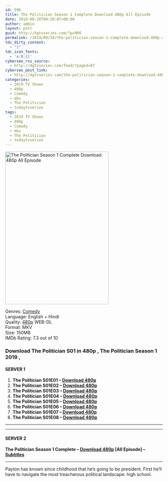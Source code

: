 ```yaml
---
id: 596
title: The Politician Season 1 Complete Download 480p All Episode
date: 2019-09-28T09:50:07+00:00
author: admin
layout: post
guid: http://4gtvseries.com/?p=966
permalink: /2019/09/28/the-politician-season-1-complete-download-480p-all-episode/
tdc_dirty_content:
  - "1"
tdc_icon_fonts:
  - 'a:0:{}'
cyberseo_rss_source:
  - http://4gtvseries.com/feed/?paged=87
cyberseo_post_link:
  - http://4gtvseries.com/the-politician-season-1-complete-download-480p-all-episode/
categories:
  - 2019 TV Shows
  - 480p
  - Comedy
  - mkv
  - The Politician
  - todaytvseries
tags:
  - 2019 TV Shows
  - 480p
  - Comedy
  - mkv
  - The Politician
  - todaytvseries
---
```

<img loading="lazy" class="aligncenter" src="https://2.bp.blogspot.com/-uG1r1uaIOv0/XY8M1DmIlDI/AAAAAAAAAFA/WI9hQBcIC5ABJAT4jYj8YOs5CZxPQTTLwCK4BGAYYCw/s1600/The%2BPolitician%2BSeason%2B1.jpg" alt="The Politician Season 1 Complete Download 480p All Episode" width="330" height="488" />

Genres:&nbsp;<a href="http://4gtvseries.com/tag/comedy/" data-wpel-link="internal">Comedy</a>  
Language: English + Hindi  
Quality:&nbsp;<a href="http://4gtvseries.com/tag/480p/" data-wpel-link="internal">480p</a> WEB-DL  
Format: MKV  
Size: 150MB  
IMDb Rating: 7.3 out of 10

### **Download The Politician S01 in 480p , The Politician Season 1 2019 ,&nbsp;**

#### <span><strong>SERVER 1</strong></span>

  1. **The Politician S01E01 – <a href="http://slink.dl480p.xyz/uDm5" data-wpel-link="external" target="_blank" rel="nofollow external noopener noreferrer" class="wpel-icon-left"><i class="wpel-icon fa fa-download" aria-hidden="true"></i>Download 480p</a>**
  2. **The Politician S01E02 – <a href="http://slink.dl480p.xyz/8wq1RE" data-wpel-link="external" target="_blank" rel="nofollow external noopener noreferrer" class="wpel-icon-left"><i class="wpel-icon fa fa-download" aria-hidden="true"></i>Download 480p</a>**
  3. **The Politician S01E03 – <a href="http://slink.dl480p.xyz/1JNUP7T" data-wpel-link="external" target="_blank" rel="nofollow external noopener noreferrer" class="wpel-icon-left"><i class="wpel-icon fa fa-download" aria-hidden="true"></i>Download 480p</a>**
  4. **The Politician S01E04 – <a href="http://slink.dl480p.xyz/vh7X" data-wpel-link="external" target="_blank" rel="nofollow external noopener noreferrer" class="wpel-icon-left"><i class="wpel-icon fa fa-download" aria-hidden="true"></i>Download 480p</a>**
  5. **The Politician S01E05 – <a href="http://slink.dl480p.xyz/rBrompw" data-wpel-link="external" target="_blank" rel="nofollow external noopener noreferrer" class="wpel-icon-left"><i class="wpel-icon fa fa-download" aria-hidden="true"></i>Download 480p</a>**
  6. **The Politician S01E06 – <a href="http://slink.dl480p.xyz/Gv5xsmk" data-wpel-link="external" target="_blank" rel="nofollow external noopener noreferrer" class="wpel-icon-left"><i class="wpel-icon fa fa-download" aria-hidden="true"></i>Download 480p</a>**
  7. **The Politician S01E07 – <a href="http://slink.dl480p.xyz/DNtPKTh" data-wpel-link="external" target="_blank" rel="nofollow external noopener noreferrer" class="wpel-icon-left"><i class="wpel-icon fa fa-download" aria-hidden="true"></i>Download 480p</a>**
  8. **The Politician S01E08 – <a href="http://slink.dl480p.xyz/PVG0nyx" data-wpel-link="external" target="_blank" rel="nofollow external noopener noreferrer" class="wpel-icon-left"><i class="wpel-icon fa fa-download" aria-hidden="true"></i>Download 480p</a>**

* * *

* * *

#### <span><strong>SERVER 2</strong></span>

**The Politician Season 1 Complete – <a href="http://dl480p.xyz/748/" data-wpel-link="external" target="_blank" rel="nofollow external noopener noreferrer" class="wpel-icon-left"><i class="wpel-icon fa fa-download" aria-hidden="true"></i>Download 480p</a> [All Episode] – <a href="https://subscene.com/subtitles/the-politician-first-season" data-wpel-link="external" target="_blank" rel="nofollow external noopener noreferrer" class="wpel-icon-left"><i class="wpel-icon fa fa-download" aria-hidden="true"></i>Subtitles</a>**

* * *

Payton has known since childhood that he’s going to be president. First he’ll have to navigate the most treacherous political landscape: high school.

<div align="center">
</div>
